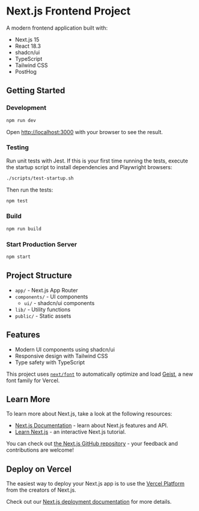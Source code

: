 # Next.js Frontend Project

A modern frontend application built with:

- Next.js 15
- React 18.3
- shadcn/ui
- TypeScript
- Tailwind CSS
- PostHog

## Getting Started

### Development

```bash
npm run dev
```

Open [http://localhost:3000](http://localhost:3000) with your browser to see the result.

### Testing

Run unit tests with Jest. If this is your first time running the tests, execute the startup script to install dependencies and Playwright browsers:

```bash
./scripts/test-startup.sh
```

Then run the tests:

```bash
npm test
```

### Build

```bash
npm run build
```

### Start Production Server

```bash
npm start
```

## Project Structure

- `app/` - Next.js App Router
- `components/` - UI components
  - `ui/` - shadcn/ui components
- `lib/` - Utility functions
- `public/` - Static assets

## Features

- Modern UI components using shadcn/ui
- Responsive design with Tailwind CSS
- Type safety with TypeScript

This project uses [`next/font`](https://nextjs.org/docs/app/building-your-application/optimizing/fonts) to automatically optimize and load [Geist](https://vercel.com/font), a new font family for Vercel.

## Learn More

To learn more about Next.js, take a look at the following resources:

- [Next.js Documentation](https://nextjs.org/docs) - learn about Next.js features and API.
- [Learn Next.js](https://nextjs.org/learn) - an interactive Next.js tutorial.

You can check out [the Next.js GitHub repository](https://github.com/vercel/next.js) - your feedback and contributions are welcome!

## Deploy on Vercel

The easiest way to deploy your Next.js app is to use the [Vercel Platform](https://vercel.com/new?utm_medium=default-template&filter=next.js&utm_source=create-next-app&utm_campaign=create-next-app-readme) from the creators of Next.js.

Check out our [Next.js deployment documentation](https://nextjs.org/docs/app/building-your-application/deploying) for more details.
